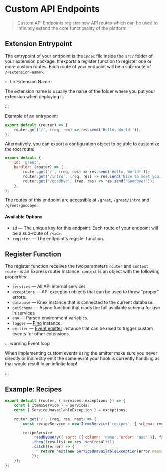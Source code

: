# Custom API Endpoints <small></small>

> Custom API Endpoints register new API routes which can be used to infinitely extend the core functionality of the
> platform.

## Extension Entrypoint

The entrypoint of your endpoint is the `index` file inside the `src/` folder of your extension package. It exports a
register function to register one or more custom routes. Each route of your endpoint will be a sub-route of
`/<extension-name>`.

::: tip Extension Name

The extension name is usually the name of the folder where you put your extension when deploying it.

:::

Example of an entrypoint:

```js
export default (router) => {
	router.get('/', (req, res) => res.send('Hello, World!'));
};
```

Alternatively, you can export a configuration object to be able to customize the root route:

```js
export default {
	id: 'greet',
	handler: (router) => {
		router.get('/', (req, res) => res.send('Hello, World!'));
		router.get('/intro', (req, res) => res.send('Nice to meet you.'));
		router.get('/goodbye', (req, res) => res.send('Goodbye!'));
	},
};
```

The routes of this endpoint are accessible at `/greet`, `/greet/intro` and `/greet/goodbye`.

#### Available Options

- `id` — The unique key for this endpoint. Each route of your endpoint will be a sub-route of `/<id>`.
- `register` — The endpoint's register function.

## Register Function

The register function receives the two parameters `router` and `context`. `router` is an Express router instance.
`context` is an object with the following properties:

- `services` — All API internal services.
- `exceptions` — API exception objects that can be used to throw "proper" errors.
- `database` — Knex instance that is connected to the current database.
- `getSchema` — Async function that reads the full available schema for use in services
- `env` — Parsed environment variables.
- `logger` — [Pino](https://github.com/pinojs/pino) instance.
- `emitter` — [Event emitter](https://github.com/directus/directus/blob/main/api/src/emitter.ts) instance that can be
  used to trigger custom events for other extensions.

::: warning Event loop

When implementing custom events using the emitter make sure you never directly or indirectly emit the same event your
hook is currently handling as that would result in an infinite loop!

:::

## Example: Recipes

```js
export default (router, { services, exceptions }) => {
	const { ItemsService } = services;
	const { ServiceUnavailableException } = exceptions;

	router.get('/', (req, res, next) => {
		const recipeService = new ItemsService('recipes', { schema: req.schema, accountability: req.accountability });

		recipeService
			.readByQuery({ sort: [{ column: 'name', order: 'asc' }], fields: ['*'] })
			.then((results) => res.json(results))
			.catch((error) => {
				return next(new ServiceUnavailableException(error.message));
			});
	});
};
```
